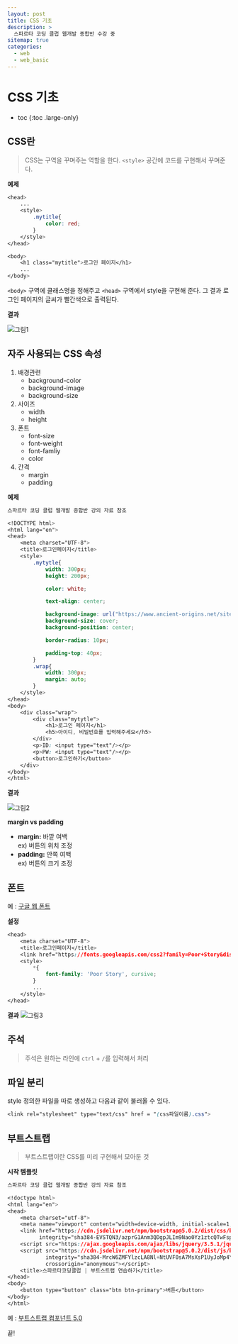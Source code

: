 ```yaml
---
layout: post
title: CSS 기초
description: >
  스파르타 코딩 클럽 웹개발 종합반 수강 중
sitemap: true
categories:
  - web
  - web_basic
---
```


# CSS 기초

* toc
{:toc .large-only}

## CSS란

> CSS는 구역을 꾸며주는 역할을 한다. `<style>` 공간에 코드를 구현해서 꾸며준다.

__예제__
```css
<head>
    ...
    <style>
        .mytitle{
            color: red;
        }
    </style>
</head>

<body>
    <h1 class="mytitle">로그인 페이지</h1>
    ...
</body>
```
`<body>` 구역에 클래스명을 정해주고 `<head>` 구역에서 style을 구현해 준다. 그 결과 로그인 페이지의 글씨가 빨간색으로 출력된다.

__결과__

![그림1](/assets/img/web/style_red.png)

## 자주 사용되는 CSS 속성

1. 배경관련
    - background-color
    - background-image
    - background-size
2. 사이즈
    - width
    - height
3. 폰트
    - font-size
    - font-weight
    - font-famliy
    - color
4. 간격
    - margin
    - padding

__예제__  

```css
스파르타 코딩 클럽 웹개발 종합반 강의 자료 참조

<!DOCTYPE html>
<html lang="en">
<head>
    <meta charset="UTF-8">
    <title>로그인페이지</title>
    <style>
        .mytytle{
            width: 300px;
            height: 200px;

            color: white;

            text-align: center;

            background-image: url("https://www.ancient-origins.net/sites/default/files/field/image/Agesilaus-II-cover.jpg");
            background-size: cover;
            background-position: center;

            border-radius: 10px;

            padding-top: 40px;
        }
        .wrap{
            width: 300px;
            margin: auto;
        }
    </style>
</head>
<body>
    <div class="wrap">
        <div class="mytytle">
            <h1>로그인 페이지</h1>
            <h5>아이디, 비밀번호를 입력해주세요</h5>
        </div>
        <p>ID: <input type="text"/></p>
        <p>PW: <input type="text"/></p>
        <button>로그인하기</button>
    </div>
</body>
</html>
```

__결과__

![그림2](/assets/img/web/css_ex.png)

__margin vs padding__

- __margin:__ 바깥 여백  
ex) 버튼의 위치 조정
- __padding:__ 안쪽 여백  
ex) 버튼의 크기 조정

## 폰트

예 : [구글 웹 폰트](https://fonts.google.com/?subset=korean)

__설정__

```css
<head>
    <meta charset="UTF-8">
    <title>로그인페이지</title>
    <link href="https://fonts.googleapis.com/css2?family=Poor+Story&display=swap" rel="stylesheet">
    <style>
        *{
            font-family: 'Poor Story', cursive;
        }
        ...
    </style>
</head>
```

__결과__
![그림3](/assets/img/web/font_ex.png)

## 주석

> 주석은 원하는 라인에 `ctrl` + `/`를 입력해서 처리

## 파일 분리

style 정의한 파일을 따로 생성하고 다음과 같이 불러올 수 있다.

```css
<link rel="stylesheet" type="text/css" href = "(css파일이름).css">
```

## 부트스트랩

> 부트스트랩이란 CSS를 미리 구현해서 모아둔 것

__시작 템플릿__


```css
스파르타 코딩 클럽 웹개발 종합반 강의 자료 참조

<!doctype html>
<html lang="en">
<head>
    <meta charset="utf-8">
    <meta name="viewport" content="width=device-width, initial-scale=1, shrink-to-fit=no">
    <link href="https://cdn.jsdelivr.net/npm/bootstrap@5.0.2/dist/css/bootstrap.min.css" rel="stylesheet"
          integrity="sha384-EVSTQN3/azprG1Anm3QDgpJLIm9Nao0Yz1ztcQTwFspd3yD65VohhpuuCOmLASjC" crossorigin="anonymous">
    <script src="https://ajax.googleapis.com/ajax/libs/jquery/3.5.1/jquery.min.js"></script>
    <script src="https://cdn.jsdelivr.net/npm/bootstrap@5.0.2/dist/js/bootstrap.bundle.min.js"
            integrity="sha384-MrcW6ZMFYlzcLA8Nl+NtUVF0sA7MsXsP1UyJoMp4YLEuNSfAP+JcXn/tWtIaxVXM"
            crossorigin="anonymous"></script>
    <title>스파르타코딩클럽 | 부트스트랩 연습하기</title>
</head>
<body>
    <button type="button" class="btn btn-primary">버튼</button>
</body>
</html>
```

예 : [부트스트랩 컴포넌트 5.0](https://getbootstrap.com/docs/5.0/components/buttons/)

끝!
